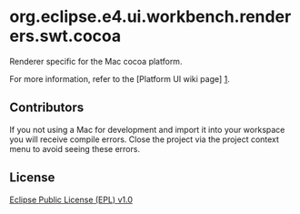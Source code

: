 org.eclipse.e4.ui.workbench.renderers.swt.cocoa
===============================================

Renderer specific for the Mac cocoa platform. 

For more information, refer to the [Platform UI wiki page] [1].

Contributors
------------
If you not using a Mac for development and import it into your workspace you will receive compile errors. Close the project via the project context menu to avoid seeing these errors.

License
-------

[Eclipse Public License (EPL) v1.0][2]

[1]: http://wiki.eclipse.org/Platform_UI
[2]: http://wiki.eclipse.org/EPL
